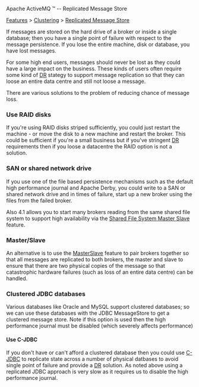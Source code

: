 Apache ActiveMQ ™ -- Replicated Message Store 

[Features](features.md) > [Clustering](FeaturesFeatures/Features/clustering.md) > [Replicated Message Store](Features/Clustering/replicated-message-store.md)


If messages are stored on the hard drive of a broker or inside a single database; then you have a single point of failure with respect to the message persistence. If you lose the entire machine, disk or database, you have lost messages.

For some high end users, messages should never be lost as they could have a large impact on the business. These kinds of users often require some kind of [DR](Community/FAQ/TerminologyCommunity/FAQ/Terminology/Community/FAQ/Terminology/dr.md) stategy to support message replication so that they can loose an entire data centre and still not loose a message.

There are various solutions to the problem of reducing chance of message loss.

### Use RAID disks

If you're using RAID disks striped sufficiently, you could just restart the machine - or move the disk to a new machine and restart the broker. This could be sufficient if you're a small business but if you've stringent [DR](Community/FAQ/TerminologyCommunity/FAQ/Terminology/Community/FAQ/Terminology/dr.md) requirements then if you loose a datacentre the RAID option is not a solution.

### SAN or shared network drive

If you use one of the file based persistence mechanisms such as the default high performance journal and Apache Derby, you could write to a SAN or shared network drive and in times of failure, start up a new broker using the files from the failed broker.

Also 4.1 allows you to start many brokers reading from the same shared file system to support high availability via the [Shared File System Master Slave](Features/Clustering/MasterSlaveFeatures/Clustering/MasterSlave/Features/Clustering/MasterSlave/shared-file-system-master-slave.md) feature.

### Master/Slave

An alternative is to use the [MasterSlave](Features/ClusteringFeatures/Clustering/Features/Clustering/masterslave.md) feature to pair brokers together so that all messages are replicated to both brokers, the master and slave to ensure that there are two physical copies of the message so that catastrophic hardware failures (such as loss of an entire data centre) can be handled.

### Clustered JDBC databases

Various databases like Oracle and MySQL support clustered databases; so we can use these databases with the JDBC MessageStore to get a clustered message store. Note if this option is used then the high performance journal must be disabled (which severely affects performance)

#### Use C-JDBC

If you don't have or can't afford a clustered database then you could use [C-JDBC](http://c-jdbc.objectweb.org/) to replicate state across a number of physical datbases to avoid single point of failure and provide a [DR](Community/FAQ/TerminologyCommunity/FAQ/Terminology/Community/FAQ/Terminology/dr.md) solution. As noted above using a replicated JDBC approach is very slow as it requires us to disable the high performance journal.

